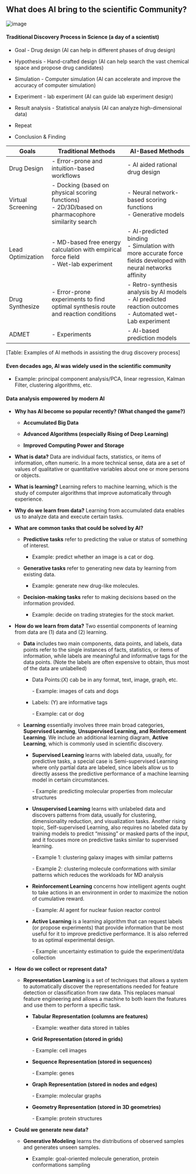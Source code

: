 ## What does AI bring to the scientific Community?

![image](https://dp-public.oss-cn-beijing.aliyuncs.com/community/Scientific%20Discovery%20in%20the%20era%20of%20AI/Protain_S_P.png)

#### **Traditional Discovery Process in Science (a day of a scientist)**

  - Goal - Drug design (AI can help in different phases of drug design)

  - Hypothesis - Hand-crafted design (AI can help search the vast chemical space and propose drug candidates)

  - Simulation - Computer simulation (AI can accelerate and improve the accuracy of computer simulation)

  - Experiment - lab experiment (AI can guide lab experiment design)

  - Result analysis - Statistical analysis (AI can analyze high-dimensional data)

  - Repeat

  - Conclusion & Finding

Goals             | Traditional Methods                                                             | AI-Based Methods                                                          
------------------|---------------------------------------------------------------------------------|---------------------------------------------------------------------------
Drug Design       |- Error-prone and intuition-based workflows                                       | - AI aided rational drug design
Virtual Screening |- Docking (based on physical scoring functions) <br> - 2D/3D/based on pharmacophore similarity search | - Neural network-based scoring functions <br> - Generative models                    
Lead Optimization | - MD-based free energy calculation with empirical force field<br> - Wet-lab experiment                     | - AI-predicted binding<br>- Simulation with more accurate force fields developed with neural networks  affinity| 
Drug Synthesize   | - Error-prone experiments to find optimal synthesis route and reaction conditions | - Retro-synthesis analysis by AI models <br>- AI predicted reaction outcomes<br>- Automated wet-Lab experiment                 
ADMET             | - Experiments                                                                     | - AI-based prediction models                                                


<span id="tab:addlabel" label="tab:addlabel">\[Table: Examples of AI methods in assisting the drug discovery process\]</span>

#### **Even decades ago, AI was widely used in the scientific community**

  - Example: principal component analysis/PCA, linear regression, Kalman Filter, clustering algorithms, etc.

#### **Data analysis empowered by modern AI**

  - **Why has AI become so popular recently? (What changed the game?)**
    
      - **Accumulated Big Data**
    
      - **Advanced Algorithms (especially Rising of Deep Learning)**
    
      - **Improved Computing Power and Storage**

  - **What is data?** Data are individual facts, statistics, or items of information, often numeric. In a more technical sense, data are a set of values of qualitative or quantitative variables about one or more persons or objects.

  - **What is learning?** Learning refers to machine learning, which is the study of computer algorithms that improve automatically through experience.

  - **Why do we learn from data?** Learning from accumulated data enables us to analyze data and execute certain tasks.

  - **What are common tasks that could be solved by AI?**
    
      - **Predictive tasks** refer to predicting the value or status of something of interest.
        
          - Example: predict whether an image is a cat or dog.
    
      - **Generative tasks** refer to generating new data by learning from existing data.
        
          - Example: generate new drug-like molecules.
    
      - **Decision-making tasks** refer to making decisions based on the information provided.
        
          - Example: decide on trading strategies for the stock market.

  - **How do we learn from data?** Two essential components of learning from data are (1) data and (2) learning.
    
      - **Data** includes two main components, data points, and labels, data points refer to the single instances of facts, statistics, or items of information, while labels are meaningful and informative tags for the data points. (Note the labels are often expensive to obtain, thus most of the data are unlabelled)
        
          - Data Points:\(X\) cab be in any format, text, image, graph, etc.
            
            \- Example: images of cats and dogs
        
          - Labels: \(Y\) are informative tags
            
            \- Example: cat or dog
    
      - **Learning** essentially involves three main broad categories, **Supervised Learning**, **Unsupervised Learning, and Reinforcement Learning**. We include an additional learning diagram, **Active Learning**, which is commonly used in scientific discovery.
        
          - **Supervised Learning** learns with labeled data, usually, for predictive tasks, a special case is Semi-supervised Learning where only partial data are labeled, since labels allow us to directly assess the predictive performance of a machine learning model in certain circumstances.
            
            \- Example: predicting molecular properties from molecular structures
        
          - **Unsupervised Learning** learns with unlabeled data and discovers patterns from data, usually for clustering, dimensionality reduction, and visualization tasks. Another rising topic, Self-supervised Learning, also requires no labeled data by training models to predict “missing” or masked parts of the input, and it focuses more on predictive tasks similar to supervised learning.
            
            \- Example 1: clustering galaxy images with similar patterns
            
            \- Example 2: clustering molecule conformations with similar patterns which reduces the workloads for MD analysis
        
          - **Reinforcement Learning** concerns how intelligent agents ought to take actions in an environment in order to maximize the notion of cumulative reward.
            
            \- Example: AI agent for nuclear fusion reactor control
        
          - **Active Learning** is a learning algorithm that can request labels (or propose experiments) that provide information that be most useful for it to improve predictive performance. It is also referred to as optimal experimental design.
            
            \- Example: uncertainty estimation to guide the experiment/data collection

  - **How do we collect or represent data?**
    
      - **Representation Learning** is a set of techniques that allows a system to automatically discover the representations needed for feature detection or classification from raw data. This replaces manual feature engineering and allows a machine to both learn the features and use them to perform a specific task.
        
          - **Tabular Representation (columns are features)**
            
            \- Example: weather data stored in tables
        
          - **Grid Representation (stored in grids)**
            
            \- Example: cell images
        
          - **Sequence Representation (stored in sequences)**
            
            \- Example: genes
        
          - **Graph Representation (stored in nodes and edges)**
            
            \- Example: molecular graphs
        
          - **Geometry Representation (stored in 3D geometries)**
            
            \- Example: protein structures

  - **Could we generate new data?**
    
      - **Generative Modeling** learns the distributions of observed samples and generates unseen samples.
        
          - Example: goal-oriented molecule generation, protein conformations sampling